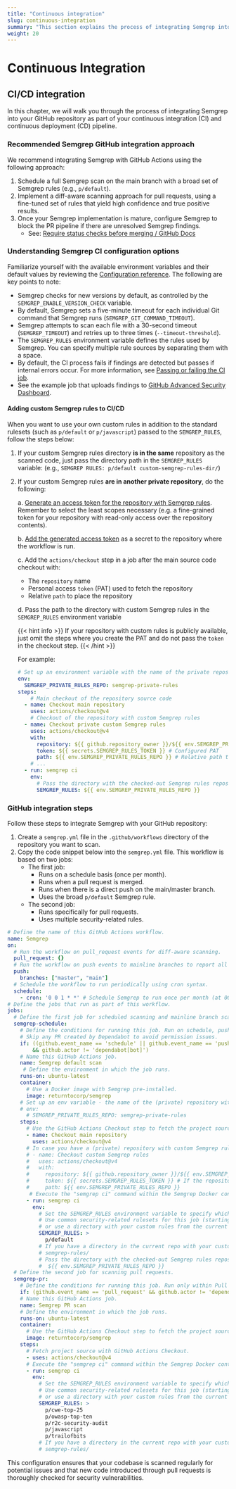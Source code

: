```yaml
---
title: "Continuous integration"
slug: continuous-integration
summary: "This section explains the process of integrating Semgrep into your continuous integration and continuous delivery (CI/CD) pipeline."
weight: 20
---
```


# Continuous Integration

## CI/CD integration

In this chapter, we will walk you through the process of integrating Semgrep into your GitHub repository
as part of your continuous integration (CI) and continuous deployment (CD) pipeline.

### Recommended Semgrep GitHub integration approach

We recommend integrating Semgrep with GitHub Actions using the following approach:

1. Schedule a full Semgrep scan on the main branch with a broad set of Semgrep rules (e.g., `p/default`).
2. Implement a diff-aware scanning approach for pull requests, using a fine-tuned set of rules that yield high
   confidence and true positive results.
3. Once your Semgrep implementation is mature, configure Semgrep to block the PR pipeline if there are
   unresolved Semgrep findings.
   - See: [Require status checks before merging / GitHub Docs](https://docs.github.com/en/repositories/configuring-branches-and-merges-in-your-repository/defining-the-mergeability-of-pull-requests/about-protected-branches#require-status-checks-before-merging)

### Understanding Semgrep CI configuration options

Familiarize yourself with the available environment variables and their default values by reviewing the [Configuration reference](https://semgrep.dev/docs/semgrep-ci/configuration-reference/).
The following are key points to note:

- Semgrep checks for new versions by default, as controlled by the `SEMGREP_ENABLE_VERSION_CHECK` variable.
- By default, Semgrep sets a five-minute timeout for each individual Git command that Semgrep runs (`SEMGREP_GIT_COMMAND_TIMEOUT`).
- Semgrep attempts to scan each file with a 30-second timeout (`SEMGREP_TIMEOUT`) and retries up to three times (`--timeout-threshold`).
- The `SEMGREP_RULES` environment variable defines the rules used by Semgrep. You can specify multiple rule sources
  by separating them with a space.
- By default, the CI process fails if findings are detected but passes if internal errors occur. For more information, see
[Passing or failing the CI job](https://semgrep.dev/docs/semgrep-ci/running-semgrep-ci-without-semgrep-app/#passing-or-failing-the-ci-job).
- See the example job that uploads findings to [GitHub Advanced Security Dashboard](https://semgrep.dev/docs/semgrep-ci/sample-ci-configs#:~:text=Alternate%20job%20that%20uploads%20findings%20to%20GitHub%20Advanced%20Security%20Dashboard).

#### Adding custom Semgrep rules to CI/CD

When you want to use your own custom rules in addition to the standard rulesets (such as `p/default` or `p/javascript`)
passed to the `SEMGREP_RULES`, follow the steps below:

1. If your custom Semgrep rules directory **is in the same** repository as the scanned code,
       just pass the directory path in the `SEMGREP_RULES` variable:
      (e.g., `SEMGREP RULES: p/default custom-semgrep-rules-dir/`)

2. If your custom Semgrep rules **are in another private repository**, do the following:

    a. [Generate an access token for the repository with Semgrep rules](https://docs.github.com/en/authentication/keeping-your-account-and-data-secure/managing-your-personal-access-tokens).
    Remember to select the least scopes necessary (e.g. a fine-grained token for your repository with read-only access over the repository contents).

    b. [Add the generated access token](https://docs.github.com/en/actions/security-guides/using-secrets-in-github-actions)
    as a secret to the repository where the workflow is run.

    c. Add the `actions/checkout` step in a job after the main source code checkout with:
      - The `repository` name
      - Personal access `token` (PAT) used to fetch the repository
      - Relative `path` to place the repository

    d. Pass the path to the directory with custom Semgrep rules in the `SEMGREP_RULES` environment variable

    {{< hint info >}}
If your repository with custom rules is publicly available, just omit the steps where you create the PAT and do not pass
the `token` in the checkout step.
    {{< /hint >}}

    For example:

    ```yaml
    # Set up an environment variable with the name of the private repository with custom Semgrep rules
    env:
      SEMGREP_PRIVATE_RULES_REPO: semgrep-private-rules
    steps:
        # Main checkout of the repository source code
      - name: Checkout main repository
        uses: actions/checkout@v4
        # Checkout of the repository with custom Semgrep rules
      - name: Checkout private custom Semgrep rules
        uses: actions/checkout@v4
        with:
          repository: ${{ github.repository_owner }}/${{ env.SEMGREP_PRIVATE_RULES_REPO }} # organization-name/semgrep-private-rules
          token: ${{ secrets.SEMGREP_RULES_TOKEN }} # Configured PAT
          path: ${{ env.SEMGREP_PRIVATE_RULES_REPO }} # Relative path to place the repository
        # ...
      - run: semgrep ci
        env:
          # Pass the directory with the checked-out Semgrep rules repository
          SEMGREP_RULES: ${{ env.SEMGREP_PRIVATE_RULES_REPO }}
    ```

### GitHub integration steps

Follow these steps to integrate Semgrep with your GitHub repository:

1. Create a `semgrep.yml` file in the `.github/workflows` directory of the repository you want to scan.
2. Copy the code snippet below into the `semgrep.yml` file. This workflow is based on two jobs:
     - The first job:
       - Runs on a schedule basis (once per month).
       - Runs when a pull request is merged.
       - Runs when there is a direct push on the main/master branch.
       - Uses the broad `p/default` Semgrep rule.
     - The second job:
       - Runs specifically for pull requests.
       - Uses multiple security-related rules.

```yaml {linenos=inline}
# Define the name of this GitHub Actions workflow.
name: Semgrep
on:
  # Run the workflow on pull_request events for diff-aware scanning.
  pull_request: {}
  # Run the workflow on push events to mainline branches to report all findings.
  push:
    branches: ["master", "main"]
  # Schedule the workflow to run periodically using cron syntax.
  schedule:
    - cron: '0 0 1 * *' # Schedule Semgrep to run once per month (at 00:00 on day-of-month 1).
# Define the jobs that run as part of this workflow.
jobs:
  # Define the first job for scheduled scanning and mainline branch scanning.
  semgrep-schedule:
    # Define the conditions for running this job. Run on schedule, push to master/main, or merged PR.
    # Skip any PR created by Dependabot to avoid permission issues.
    if: ((github.event_name == 'schedule' || github.event_name == 'push' || github.event.pull_request.merged == true)
        && github.actor != 'dependabot[bot]')
    # Name this GitHub Actions job.
    name: Semgrep default scan
     # Define the environment in which the job runs.
    runs-on: ubuntu-latest
    container:
      # Use a Docker image with Semgrep pre-installed.
      image: returntocorp/semgrep
    # Set up an env variable - the name of the (private) repository with custom Semgrep rules
    # env:
      # SEMGREP_PRIVATE_RULES_REPO: semgrep-private-rules
    steps:
      # Use the GitHub Actions Checkout step to fetch the project source code.
      - name: Checkout main repository
        uses: actions/checkout@v4
      # In case you have a (private) repository with custom Semgrep rules:
      # - name: Checkout custom Semgrep rules
      #   uses: actions/checkout@v4
      #   with:
      #     repository: ${{ github.repository_owner }}/${{ env.SEMGREP_PRIVATE_RULES_REPO }}
      #     token: ${{ secrets.SEMGREP_RULES_TOKEN }} # If the repository is private
      #     path: ${{ env.SEMGREP_PRIVATE_RULES_REPO }}
       # Execute the "semgrep ci" command within the Semgrep Docker container.
      - run: semgrep ci
        env:
          # Set the SEMGREP_RULES environment variable to specify which rules Semgrep should use.
          # Use common security-related rulesets for this job (starting with `p/`)
          # or use a directory with your custom rules from the current repository (such as `semgrep-rules/`).
          SEMGREP_RULES: >
            p/default
          # If you have a directory in the current repo with your custom rules:
          # semgrep-rules/
          # Pass the directory with the checked-out Semgrep rules repository
          #  ${{ env.SEMGREP_PRIVATE_RULES_REPO }}
  # Define the second job for scanning pull requests.
  semgrep-pr:
    # Define the conditions for running this job. Run only within Pull Requests, excluding Dependabot PRs.
    if: (github.event_name == 'pull_request' && github.actor != 'dependabot[bot]')
    # Name this GitHub Actions job.
    name: Semgrep PR scan 
    # Define the environment in which the job runs.
    runs-on: ubuntu-latest
    container:
      # Use the GitHub Actions Checkout step to fetch the project source code.
      image: returntocorp/semgrep
    steps:
      # Fetch project source with GitHub Actions Checkout.
      - uses: actions/checkout@v4
      # Execute the "semgrep ci" command within the Semgrep Docker container.
      - run: semgrep ci
        env:
          # Set the SEMGREP_RULES environment variable to specify which rules Semgrep should use.
          # Use common security-related rulesets for this job (starting with `p/`)
          # or use a directory with your custom rules from the current repository (such as `semgrep-rules/`).
          SEMGREP_RULES: > 
            p/cwe-top-25
            p/owasp-top-ten
            p/r2c-security-audit
            p/javascript
            p/trailofbits
          # If you have a directory in the current repo with your custom rules:
          # semgrep-rules/
```

This configuration ensures that your codebase is scanned regularly for potential issues
and that new code introduced through pull requests is thoroughly checked for security vulnerabilities.
